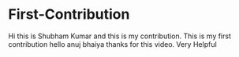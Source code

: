 # First-Contribution
Hi this is Shubham Kumar and this is my contribution.
This is my first contribution
hello anuj bhaiya thanks for this video. Very Helpful
